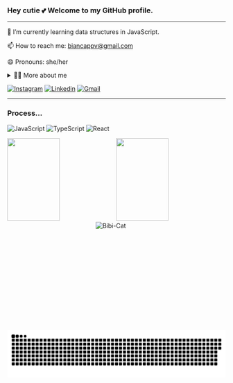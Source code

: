 ### Hey cutie 💕 Welcome to my GitHub profile.

---

🌱 I’m currently learning data structures in JavaScript.

📫 How to reach me: biancappv@gmail.com

😄 Pronouns: she/her 

<details>
  <summary>👨‍💻 More about me</summary>

  - 💬 Olá! Meu nome é Bianca, tenho 19 anos e sou de São Paulo. Eu estou estudando programação com o intuito de me dedicar e crescer na área da tecnologia. 

  - ⏳ Gosto muito de filmes, séries, animes, ler livros e mangás, jogar jogos online e ouvir músicas, das mais calmas às mais barulhentas. Sou apaixonada pela mente humana e já tive muito contato com áreas disciplinares voltadas para comunicação.

  - ⚡ Aqui estão alguns projetos e colaborações feitas por mim. Fique à vontade para navegar e entrar em contato.
    
</details>

</details>

[![Instagram](https://img.shields.io/badge/Instagram-E4405F?style=for-the-badge&logo=instagram&logoColor=white)](https://www.instagram.com/pvbiancap/)
[![Linkedin](https://img.shields.io/badge/LinkedIn-0077B5?style=for-the-badge&logo=linkedin&logoColor=white)](https://www.linkedin.com/in/bianca-pinheiro-pedrosa-de-vasconcelos-831320254/)
[![Gmail](https://img.shields.io/badge/Gmail-D14836?style=for-the-badge&logo=gmail&logoColor=white)](mailto:biancappv@gmail.com)

</details>

---
### Process...

<div>

![JavaScript](https://img.shields.io/badge/javascript-%23323330.svg?style=for-the-badge&logo=javascript&logoColor=%23F7DF1E)
![TypeScript](https://img.shields.io/badge/typescript-%23007ACC.svg?style=for-the-badge&logo=typescript&logoColor=white)
![React](https://img.shields.io/badge/React-20232A?style=for-the-badge&logo=react&logoColor=61DAFB)

</div>


<div align="left"> 
  
<img width="49%" height="190px" src="https://github-readme-stats.vercel.app/api?username=ppbiancav&icons=true&hide_border=true&theme=monokai"/>
<img align="right" alt="Bibi-Cat" height="250" width="300" src="https://www.icegif.com/wp-content/uploads/2023/06/icegif-85.gif">
 <img width="49%" height="190px" src="https://github-readme-stats.vercel.app/api/top-langs/?username=ppbiancav&hide_border=true&theme=monokai&layout=compact"/>
<div>


<picture align="center">
  <source media="(prefers-color-scheme: dark)" srcset="https://raw.githubusercontent.com/ppbiancav/ppbiancav/output/github-contribution-grid-snake-dark.svg">
  <source media="(prefers-color-scheme: light)" srcset="https://raw.githubusercontent.com/ppbiancav/ppbiancav/output/github-contribution-grid-snake-dark.svg">
  <img align="center" alt="github contribution grid snake animation" src="https://raw.githubusercontent.com/ppbiancav/ppbiancav/output/github-contribution-grid-snake.svg">
</picture>



